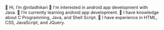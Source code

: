 👋 Hi, I’m @niladhikari
👀 I'm interested in android app development with Java.
🌱 I’m currently learning android app development.
🙇 I have knowledge about C Programming, Java, and Shell Script.
💞️ I have experience in HTML, CSS, JavaScript, and JQuery.
